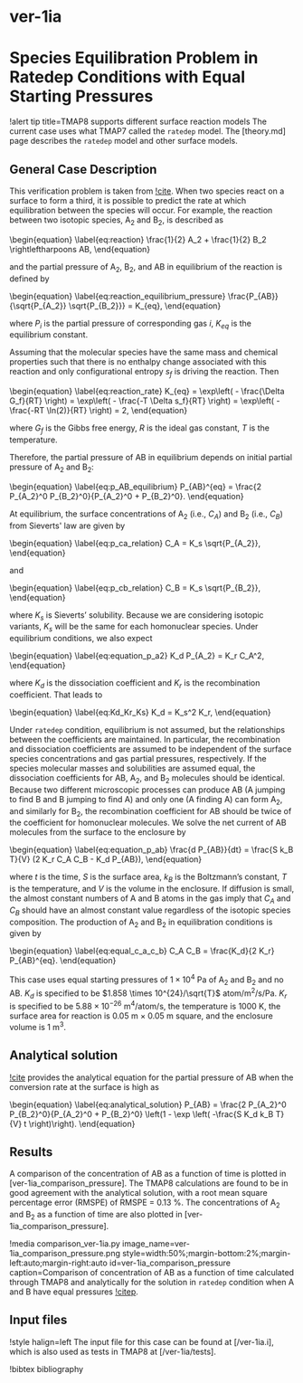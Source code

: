 # ver-1ia

# Species Equilibration Problem in Ratedep Conditions with Equal Starting Pressures

!alert tip title=TMAP8 supports different surface reaction models
The current case uses what TMAP7 called the `ratedep` model.
The [theory.md] page describes the `ratedep` model and other surface models.

## General Case Description

This verification problem is taken from [!cite](ambrosek2008verification).
When two species react on a surface to form a third, it is possible to predict the rate at which equilibration between the species will occur.
For example, the reaction between two isotopic species, A$_2$ and B$_2$, is described as

\begin{equation}
\label{eq:reaction}
\frac{1}{2} A_2 + \frac{1}{2} B_2 \rightleftharpoons AB,
\end{equation}

and the partial pressure of A$_2$, B$_2$, and AB in equilibrium of the reaction is defined by

\begin{equation}
\label{eq:reaction_equilibrium_pressure}
\frac{P_{AB}}{\sqrt{P_{A_2}} \sqrt{P_{B_2}}} = K_{eq},
\end{equation}

where $P_i$ is the partial pressure of corresponding gas $i$, $K_{eq}$ is the equilibrium constant.

Assuming that the molecular species have the same mass and chemical properties such that there is no enthalpy change associated with this reaction and only configurational entropy $s_f$ is driving the reaction. Then

\begin{equation}
\label{eq:reaction_rate}
K_{eq} = \exp\left( - \frac{\Delta G_f}{RT} \right) = \exp\left( - \frac{-T \Delta s_f}{RT} \right) = \exp\left( - \frac{-RT \ln(2)}{RT} \right) = 2,
\end{equation}

where $G_f$ is the Gibbs free energy, $R$ is the ideal gas constant, $T$ is the temperature.

Therefore, the partial pressure of AB in equilibrium depends on initial partial pressure of A$_2$ and B$_2$:

\begin{equation}
\label{eq:p_AB_equilibrium}
P_{AB}^{eq} = \frac{2 P_{A_2}^0 P_{B_2}^0}{P_{A_2}^0 + P_{B_2}^0}.
\end{equation}

At equilibrium, the surface concentrations of A$_2$ (i.e., $C_A$) and B$_2$ (i.e., $C_B$) from Sieverts' law are given by

\begin{equation}
\label{eq:p_ca_relation}
C_A = K_s \sqrt{P_{A_2}},
\end{equation}

and

\begin{equation}
\label{eq:p_cb_relation}
C_B = K_s \sqrt{P_{B_2}},
\end{equation}

where $K_s$ is Sieverts’ solubility. Because we are considering isotopic variants, $K_s$ will be the same for each homonuclear species. Under equilibrium conditions, we also expect

\begin{equation}
\label{eq:equation_p_a2}
K_d P_{A_2} = K_r C_A^2,
\end{equation}

where $K_d$ is the dissociation coefficient and $K_r$ is the recombination coefficient. That leads to

\begin{equation}
\label{eq:Kd_Kr_Ks}
K_d = K_s^2 K_r,
\end{equation}

Under `ratedep` condition, equilibrium is not assumed, but the relationships between the coefficients are maintained. In particular, the recombination and dissociation coefficients are assumed to be independent of the surface species concentrations and gas partial pressures, respectively. If the species molecular masses and solubilities are assumed equal, the dissociation
coefficients for AB, A$_2$, and B$_2$ molecules should be identical. Because two different microscopic processes can produce AB (A jumping to find B and B jumping to find A) and only one (A finding A) can form A$_2$, and similarly for B$_2$, the recombination coefficient for AB should be twice of the coefficient for homonuclear molecules. We solve the net current of AB molecules from the surface to the enclosure by

\begin{equation}
\label{eq:equation_p_ab}
\frac{d P_{AB}}{dt} = \frac{S k_B T}{V} (2 K_r C_A C_B - K_d P_{AB}),
\end{equation}

where $t$ is the time, $S$ is the surface area, $k_B$ is the Boltzmann’s constant, $T$ is the temperature, and $V$ is the volume in the enclosure. If diffusion is small, the almost constant numbers of A and B atoms in the gas imply that $C_A$ and $C_B$ should have an almost constant value regardless of the isotopic species composition. The production of A$_2$ and B$_2$ in equilibration conditions is given by

\begin{equation}
\label{eq:equal_c_a_c_b}
C_A C_B = \frac{K_d}{2 K_r} P_{AB}^{eq}.
\end{equation}

This case uses equal starting pressures of $1 \times 10^{4}$ Pa of A$_2$ and B$_2$ and no AB. $K_d$ is specified to be $1.858 \times 10^{24}/\sqrt{T}$ atom/m$^2$/s/Pa. $K_r$ is specified to be $5.88 \times 10^{-26}$ m$^4$/atom/s, the temperature is 1000 K, the surface area for reaction is 0.05 m $\times$ 0.05 m square, and the enclosure volume is 1 m$^3$.


## Analytical solution

[!cite](ambrosek2008verification) provides the analytical equation for the partial pressure of AB when the conversion rate at the surface is high as

\begin{equation}
\label{eq:analytical_solution}
P_{AB}  = \frac{2 P_{A_2}^0 P_{B_2}^0}{P_{A_2}^0 + P_{B_2}^0} \left(1 - \exp \left( -\frac{S K_d k_B T}{V} t \right)\right).
\end{equation}

## Results

A comparison of the concentration of AB as a function of time is plotted in [ver-1ia_comparison_pressure]. The TMAP8 calculations are found to be in good agreement with the analytical solution, with a root mean square percentage error (RMSPE) of RMSPE = 0.13 %. The concentrations of A$_2$ and B$_2$ as a function of time are also plotted in [ver-1ia_comparison_pressure].

!media comparison_ver-1ia.py
       image_name=ver-1ia_comparison_pressure.png
       style=width:50%;margin-bottom:2%;margin-left:auto;margin-right:auto
       id=ver-1ia_comparison_pressure
       caption=Comparison of concentration of AB as a function of time calculated through TMAP8 and analytically for the solution in `ratedep` condition when A and B have equal pressures [!citep](ambrosek2008verification).

## Input files

!style halign=left
The input file for this case can be found at [/ver-1ia.i], which is also used as tests in TMAP8 at [/ver-1ia/tests].

!bibtex bibliography
